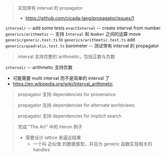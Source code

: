 > 实现带有 interval 的 propagator
>
> - https://github.com/cicada-lang/propagator/issues/1

`interval/` -- add some tests
`exactInterval` -- create interval from number
`generics/arithmetic` -- 支持 `Interval` 和 `Number` 之间的运算
move `generic/generic.test.ts` to `generics/arithmetic.test.ts`
add `generics/quadratic.test.ts`
barometer -- 测试带有 interval 的 propagator

> interval 支持完整的 arithmetic，包括正数与负数

`interval/` -- arithmetic 支持负数

- 可能需要 multi interval 而不是简单的 interval 了
- https://en.wikipedia.org/wiki/Interval_arithmetic

> propagator 支持 dependencies for provenance

> propagator 支持 dependencies for alternate worldviews

> propagator 支持 dependencies for implicit search

> 完成 "The Art" 中的 Heron 例子
>
> - 需要设计 lattice 来逼近结果
>   - 一个叫 近似值 的数据类型，并且为 generic 函数实现相关的 handles

